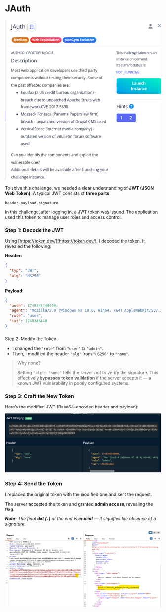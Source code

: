# JAuth

![image.png](image.png)

To solve this challenge, we needed a clear understanding of **JWT (JSON Web Token)**. A typical JWT consists of **three parts**:

```
header.payload.signature

```

In this challenge, after logging in, a JWT token was issued. The application used this token to manage user roles and access control.

### Step 1: Decode the JWT

Using [https://token.dev/](https://token.dev/), I decoded the token. It revealed the following:

**Header:**

```json
{
  "typ": "JWT",
  "alg": "HS256"
}

```

**Payload:**

```json
{
  "auth": 1748346440000,
  "agent": "Mozilla/5.0 (Windows NT 10.0; Win64; x64) AppleWebKit/537.36 (KHTML, like Gecko) Chrome/125.0.6422.60 Safari/537.36",
  "role": "user",
  "iat": 1748346440
}

```

### 

Step 2: Modify the Token

- I changed the `"role"` from `"user"` to `"admin"`.
- Then, I modified the header `"alg"` from `"HS256"` to `"none"`.

> Why none?
> 
> 
> Setting `"alg": "none"` tells the server *not* to verify the signature. This effectively **bypasses token validation** if the server accepts it — a known JWT vulnerability in poorly configured systems.
> 

### Step 3: Craft the New Token

Here’s the modified JWT (Base64-encoded header and payload):

![image.png](image%201.png)

### Step 4: Send the Token

I replaced the original token with the modified one and sent the request.

The server accepted the token and granted **admin access**, revealing the **flag**.

***Note:** The final **dot (`.`)** at the end is **crucial** — it signifies the absence of a signature.*

![image.png](image%202.png)

